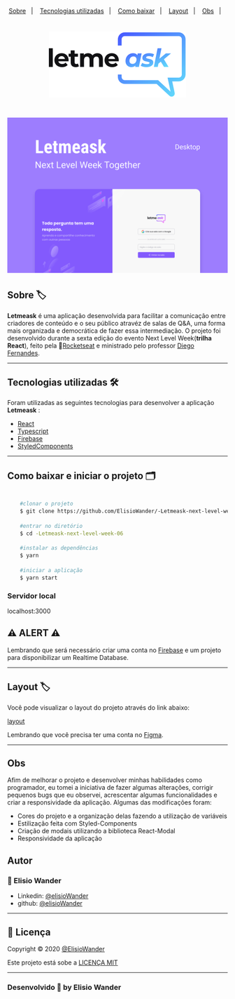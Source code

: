 <p align="center">
  <a href="#sobre">Sobre</a>&nbsp;&nbsp;&nbsp;|&nbsp;&nbsp;&nbsp;
  <a href="#tecnologias-utilizadas">Tecnologias utilizadas</a>&nbsp;&nbsp;&nbsp;|&nbsp;&nbsp;&nbsp;
  <a href="#como-baixar">Como baixar</a>&nbsp;&nbsp;&nbsp;|&nbsp;&nbsp;&nbsp;
  <a href="#layout">Layout</a>&nbsp;&nbsp;&nbsp;|&nbsp;&nbsp;&nbsp;
  <a href="#obs">Obs</a>&nbsp;&nbsp;&nbsp;|&nbsp;&nbsp;&nbsp;
</p>

<h1 align="center">
    <img src="./src/assets/images/logo.svg">
</h1>


<h1 align="center">
    <img src="./src/assets/images/cover.svg">
</h1>

## Sobre 🏷️ 
**Letmeask** é uma aplicação desenvolvida para facilitar a comunicação entre criadores de conteúdo e o seu público atravéz de salas de Q&A, uma forma mais organizada e democrática de fazer essa intermediação. O projeto foi desenvolvido durante a sexta edição do evento Next Level Week(**trilha React**), feito pela 🚀[Rocketseat](https://rocketseat.com.br/) e ministrado pelo professor [Diego Fernandes](https://github.com/diego3g).

---

## Tecnologias utilizadas 🛠️
Foram utilizadas as seguintes tecnologias para desenvolver a aplicação **Letmeask** :

- [React](https://reactjs.org/)
- [Typescript](https://www.typescriptlang.org/)
- [Firebase](https://firebase.google.com/)
- [StyledComponents](https://styled-components.com/)

---

## Como baixar e iniciar o projeto 🗂️

```bash

    #clonar o projeto
    $ git clone https://github.com/ElisioWander/-Letmeask-next-level-week-06.git

    #entrar no diretório
    $ cd -Letmeask-next-level-week-06

    #instalar as dependências
    $ yarn

    #iniciar a aplicação
    $ yarn start
```
### Servidor local
localhost:3000

## ⚠️ ALERT ⚠️
Lembrando que será necessário criar uma conta no [Firebase](https://console.firebase.google.com/) e um projeto para disponibilizar um Realtime Database.

---

## Layout 🏷️
Você pode visualizar o layout do projeto através do link abaixo:

[layout](https://www.figma.com/file/u0BQK8rCf2KgzcukdRRCWh/Letmeask/duplicate?node-id=0%3A1)

Lembrando que você precisa ter uma conta no [Figma](https://www.figma.com/).

---

## Obs

Afim de melhorar o projeto e desenvolver minhas habilidades como programador, eu tomei a iniciativa de fazer algumas alterações, corrigir pequenos bugs que eu observei, acrescentar algumas funcionalidades e criar a responsividade da aplicação. Algumas das modificações foram:

- Cores do projeto e a organização delas fazendo a utilização de variáveis
- Estilização feita com Styled-Components
- Criação de modais utilizando a biblioteca React-Modal
- Responsividade da aplicação

## Autor
### 👤 Elisio Wander

- Linkedin: [@elisioWander](https://www.linkedin.com/in/elisio-wander-b88b69136/)
- github: [@elisioWander](https://github.com/ElisioWander)

---
## 📝 Licença
Copyright © 2020 [@ElisioWander](https://github.com/ElisioWander/-Letmeask-next-level-week-06/blob/master/LICENSE)

Este projeto está sobe a [LICENÇA MIT](https://opensource.org/licenses/MIT)

---

### Desenvolvido 💜 by Elisio Wander
